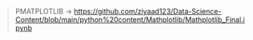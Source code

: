 >   PMATPLOTLIB -> https://github.com/ziyaad123/Data-Science-Content/blob/main/python%20content/Mathplotlib/Mathplotlib_Final.ipynb